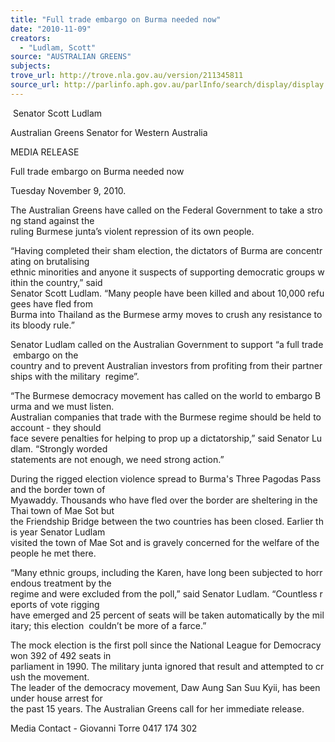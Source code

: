 ```yaml
---
title: "Full trade embargo on Burma needed now"
date: "2010-11-09"
creators:
  - "Ludlam, Scott"
source: "AUSTRALIAN GREENS"
subjects:
trove_url: http://trove.nla.gov.au/version/211345811
source_url: http://parlinfo.aph.gov.au/parlInfo/search/display/display.w3p;query=Id%3A%22media/pressrel/347928%22
---
```


  Senator Scott Ludlam 

 Australian Greens Senator for Western Australia 

 MEDIA RELEASE  

 Full trade embargo on Burma needed now 

 Tuesday November 9, 2010. 

 The Australian Greens have called on the Federal Government to take a strong stand against the  ruling Burmese junta’s violent repression of its own people.  

 “Having completed their sham election, the dictators of Burma are concentrating on brutalising  ethnic minorities and anyone it suspects of supporting democratic groups within the country,” said  Senator Scott Ludlam. “Many people have been killed and about 10,000 refugees have fled from  Burma into Thailand as the Burmese army moves to crush any resistance to its bloody rule.”  

 Senator Ludlam called on the Australian Government to support “a full trade embargo on the  country and to prevent Australian investors from profiting from their partnerships with the military  regime”.  

 “The Burmese democracy movement has called on the world to embargo Burma and we must listen.  Australian companies that trade with the Burmese regime should be held to account - they should  face severe penalties for helping to prop up a dictatorship,” said Senator Ludlam. “Strongly worded  statements are not enough, we need strong action.” 

 During the rigged election violence spread to Burma's Three Pagodas Pass and the border town of  Myawaddy. Thousands who have fled over the border are sheltering in the Thai town of Mae Sot but  the Friendship Bridge between the two countries has been closed. Earlier this year Senator Ludlam  visited the town of Mae Sot and is gravely concerned for the welfare of the people he met there. 

 “Many ethnic groups, including the Karen, have long been subjected to horrendous treatment by the  regime and were excluded from the poll,” said Senator Ludlam. “Countless reports of vote rigging  have emerged and 25 percent of seats will be taken automatically by the military; this election  couldn’t be more of a farce.” 

 The mock election is the first poll since the National League for Democracy won 392 of 492 seats in  parliament in 1990. The military junta ignored that result and attempted to crush the movement.  The leader of the democracy movement, Daw Aung San Suu Kyii, has been under house arrest for  the past 15 years. The Australian Greens call for her immediate release. 

 Media Contact - Giovanni Torre 0417 174 302 

  

  

